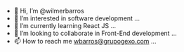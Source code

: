 - 👋 Hi, I’m @wilmerbarros
- 👀 I’m interested in software development ...
- 🌱 I’m currently learning React JS ...
- 💞️ I’m looking to collaborate in Front-End development ...
- 📫 How to reach me wbarros@grupogexo.com ...

<!---
wilmerbarros/wilmerbarros is a ✨ special ✨ repository because its `README.md` (this file) appears on your GitHub profile.
You can click the Preview link to take a look at your changes.
--->
